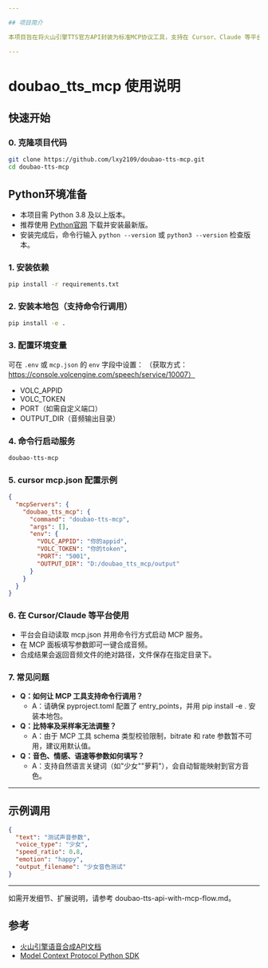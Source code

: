 ```yaml
---

## 项目简介

本项目旨在将火山引擎TTS官方API封装为标准MCP协议工具，支持在 Cursor、Claude 等平台通过自然语言参数调用，实现一键语音合成。适用于需要自定义音色、参数映射、自动化批量语音生成的开发者场景。

---
```


# doubao_tts_mcp 使用说明

## 快速开始

### 0. 克隆项目代码

```bash
git clone https://github.com/lxy2109/doubao-tts-mcp.git
cd doubao-tts-mcp
```

## Python环境准备

- 本项目需 Python 3.8 及以上版本。
- 推荐使用 [Python官网](https://www.python.org/downloads/) 下载并安装最新版。
- 安装完成后，命令行输入 `python --version` 或 `python3 --version` 检查版本。


### 1. 安装依赖

```bash
pip install -r requirements.txt
```

### 2. 安装本地包（支持命令行调用）

```bash
pip install -e .
```

### 3. 配置环境变量

可在 `.env` 或 `mcp.json` 的 `env` 字段中设置：
（获取方式：https://console.volcengine.com/speech/service/10007）
- VOLC_APPID
- VOLC_TOKEN
- PORT（如需自定义端口）
- OUTPUT_DIR（音频输出目录）

### 4. 命令行启动服务

```bash
doubao-tts-mcp
```

### 5. cursor mcp.json 配置示例

```json
{
  "mcpServers": {
    "doubao_tts_mcp": {
      "command": "doubao-tts-mcp",
      "args": [],
      "env": {
        "VOLC_APPID": "你的appid",
        "VOLC_TOKEN": "你的token",
        "PORT": "5001",
        "OUTPUT_DIR": "D:/doubao_tts_mcp/output"
      }
    }
  }
}
```

### 6. 在 Cursor/Claude 等平台使用

- 平台会自动读取 mcp.json 并用命令行方式启动 MCP 服务。
- 在 MCP 面板填写参数即可一键合成音频。
- 合成结果会返回音频文件的绝对路径，文件保存在指定目录下。

### 7. 常见问题

- **Q：如何让 MCP 工具支持命令行调用？**
  - A：请确保 pyproject.toml 配置了 entry_points，并用 pip install -e . 安装本地包。
- **Q：比特率及采样率无法调整？**
  - A：由于 MCP 工具 schema 类型校验限制，bitrate 和 rate 参数暂不可用，建议用默认值。
- **Q：音色、情感、语速等参数如何填写？**
  - A：支持自然语言关键词（如"少女""萝莉"），会自动智能映射到官方音色。

---

## 示例调用

```json
{
  "text": "测试声音参数",
  "voice_type": "少女",
  "speed_ratio": 0.8,
  "emotion": "happy",
  "output_filename": "少女音色测试"
}
```

---

如需开发细节、扩展说明，请参考 doubao-tts-api-with-mcp-flow.md。

## 参考
- [火山引擎语音合成API文档](https://www.volcengine.com/docs/6561/1257584)
- [Model Context Protocol Python SDK](https://github.com/modelcontextprotocol/python-sdk) 